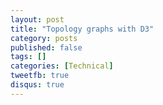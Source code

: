 ```yaml
---
layout: post
title: "Topology graphs with D3"
category: posts
published: false
tags: []
categories: [Technical]
tweetfb: true
disqus: true
---
```

